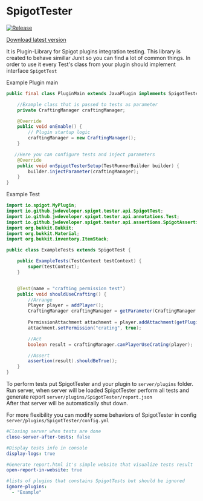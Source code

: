 # SpigotTester
[![Release](https://jitpack.io/v/jwdeveloper/SpigotTester.svg)](https://jitpack.io/jwdeveloper/SpigotTester)


[Download latest version](https://github.com/jwdeveloper/SpigotTester/releases/latest)

It is Plugin-Library for Spigot plugins integration testing. This library is created to 
behave simillar Junit so you can find a lot of common things. In order to use it
every Test's class from your plugin should implement interface `SpigotTest`

Example Plugin main
``` java
public final class PluginMain extends JavaPlugin implements SpigotTesterSetup {

    //Example class that is passed to tests as parameter
    private CraftingManager craftingManager;

    @Override
    public void onEnable() {
        // Plugin startup logic
        craftingManager = new CraftingManager();
    }

   //Here you can configure tests and inject parameters
    @Override
    public void onSpigotTesterSetup(TestRunnerBuilder builder) {
        builder.injectParameter(craftingManager);
    }
}


```


Example Test
```java 
import io.spigot.MyPlugin;
import io.github.jwdeveloper.spigot.tester.api.SpigotTest;
import io.github.jwdeveloper.spigot.tester.api.annotations.Test;
import io.github.jwdeveloper.spigot.tester.api.assertions.SpigotAssertion;
import org.bukkit.Bukkit;
import org.bukkit.Material;
import org.bukkit.inventory.ItemStack;

public class ExampleTests extends SpigotTest {

    public ExampleTests(TestContext testContext) {
        super(testContext);
    }


    @Test(name = "crafting permission test")
    public void shouldUseCrafting() {
        //Arrange
        Player player = addPlayer();
        CraftingManager craftingManager = getParameter(CraftingManager.class);
        
        PermissionAttachment attachment = player.addAttachment(getPlugin());
        attachment.setPermission("crating", true);

        //Act
        boolean result = craftingManager.canPlayerUseCrating(player);

        //Assert
        assertion(result).shouldBeTrue();
    }
}
```

To perform tests put SpigotTester and your plugin to `server/plugins` folder.
Run server, when server will be loaded SpigotTester perform all tests and generate report `server/plugins/SpigotTester/report.json`  
After that server will be automatically shut down.



For more flexibility you can modify some behaviors of SpigotTester in config `server/plugins/SpigotTester/config.yml` 

```yaml
#Closing server when tests are done
close-server-after-tests: false

#Display tests info in console
display-logs: true

#Generate report.html it's simple website that visualize tests result
open-report-in-website: true

#lists of plugins that constains SpigotTests but should be ignored
ignore-plugins:
  - "Example"
```



